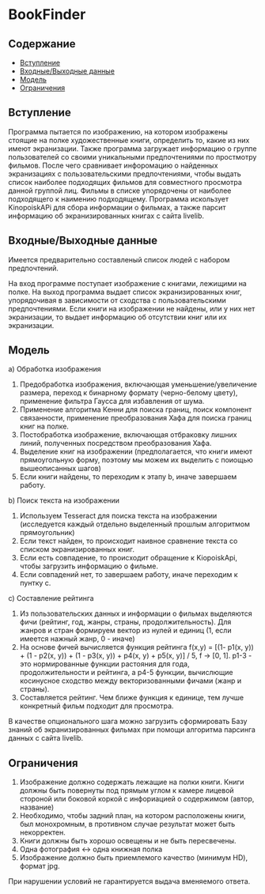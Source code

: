 # BookFinder

## Содержание

- [Вступление](#introduction)
- [Входные/Выходные данные](#in/out_data)
- [Модель](#model)
- [Ограничения](#restrictions)

## Вступление
Программа пытается по изображению, на котором изображены стоящие на полке художественные книги, определить то, какие из них имеют экранизации. Также программа загружает информацию о группе пользователей со своими уникальными предпочтениями по простмотру фильмов. После чего сравнивает инфоромацию о найденных экранизациях с пользовательскими предпочтениями, чтобы выдать список наиболее подходящих фильмов для совместного просмотра данной группой лиц. Фильмы в списке упорядочены от наиболее подходящего к наимению подходящему. Программа искользует KinopoiskAPi для сбора информации о фильмах, а также парсит информацию об экранизированных книгах с сайта livelib.

## Входные/Выходные данные
Имеется предварительно составленый список людей с набором предпочтений.

На вход программе поступает изображение с книгами, лежищими на полке. 
На выход программа выдает список экранизированных книг, упорядочивая в зависимости от сходства с пользовательскими предпочтениями. Если книги на изображении не найдены, или у них нет экранизации, то выдает информацию об отсутствии книг или их экранизации.
## Модель

a) Обработка изображения
1. Предобработка изображения, включающая уменьшение/увеличение размера, переход к бинарному формату (черно-белому цвету), применение фильтра Гаусса для избавления от шума.
2. Применение алгоритма Кенни для поиска границ, поиск компонент связанности, применение преобразования Хафа для поиска границ книг на полке.
3. Постобработка изображение, включающая отбраковку лишних линий, полученных посредством преобразования Хафа.
4. Выделение книг на изображении (предполагается, что книги имеют прямоугольную форму, поэтому мы можем их выделить с поиощью вышеописанных шагов)
5. Если книги найдены, то переходим к этапу b, иначе завершаем работу.

b) Поиск текста на изображении
1. Используем Tesseract для поиска текста на изображении (исследуется каждый отдельно выделенный прошлым алгоритмом прямоугольник)
2. Если текст найден, то происходит наивное сравнение текста со списком экранизированных книг.
3. Если есть совпадение, то происходит обращение к KiopoiskApi, чтобы загрузить информацию о фильме.
4. Если совпадений нет, то завершаем работу, иначе переходим к пунтку c.

с) Составление рейтинга
1. Из пользовательских данных и информации о фильмах выделяются фичи (рейтинг, год, жанры, страны, продолжительность). Для жанров и стран формируем вектор из нулей и единиц (1, если имеется нажный жанр, 0 - иначе)
2. На основе фичей вычисляется функция рейтинга f(x,y) = [(1- p1(x, y)) + (1 - p2(x, y)) + (1 - p3(x, y)) + p4(x, y) + p5(x, y)] / 5, f -> [0, 1]. p1-3 - это нормированные функции растояния для года, продолжительности и рейтинга, а p4-5 функции, вычислющие косинусное сходство между векторизованными фичами (жанр и страны).
3. Составляется рейтинг. Чем ближе функция к единице, тем лучше конкретный фильм подходит для просмотра.

В качестве опционального шага можно загрузить сформировать Базу знаний об экранизированных фильмах при помощи алгоритма парсинга данных с сайта livelib.

## Ограничения
1. Изображение должно содержать лежащие на полки книги. Книги должны быть повернуты под прямым углом к камере лицевой стороной или боковой коркой с инфориацией о содержимом (автор, название)
2. Необходимо, чтобы задний план, на котором расположены книги, был монохромным, в противном случае результат может быть некорректен.
3. Книги должны быть хорошо освещены и не быть пересвечены.
4. Одна фотография <-> одна книжная полка
5. Изображение должно быть приемлемого качество (минимум HD), формат jpg.

При нарушении условий не гарантируется выдача вменяемого ответа.